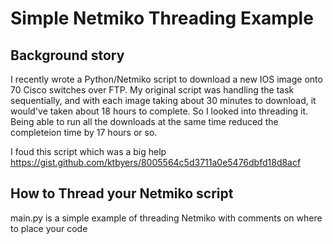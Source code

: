 # Simple Netmiko Threading Example

## Background story
I recently wrote a Python/Netmiko script to download a new IOS image onto 70 Cisco switches over FTP. My original script was handling the task sequentially, and with each image taking about 30 minutes to download, it would've taken about 18 hours to complete. So I looked into threading it. Being able to run all the downloads at the same time reduced the completeion time by 17 hours or so.

I foud this script which was a big help https://gist.github.com/ktbyers/8005564c5d3711a0e5476dbfd18d8acf

## How to Thread your Netmiko script
main.py is a simple example of threading Netmiko with comments on where to place your code
